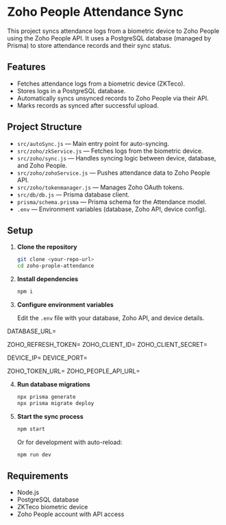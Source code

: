 # Zoho People Attendance Sync

This project syncs attendance logs from a biometric device to Zoho People using the Zoho People API. It uses a PostgreSQL database (managed by Prisma) to store attendance records and their sync status.

## Features

- Fetches attendance logs from a biometric device (ZKTeco).
- Stores logs in a PostgreSQL database.
- Automatically syncs unsynced records to Zoho People via their API.
- Marks records as synced after successful upload.

## Project Structure

- `src/autoSync.js` — Main entry point for auto-syncing.
- `src/zoho/zkService.js` — Fetches logs from the biometric device.
- `src/zoho/sync.js` — Handles syncing logic between device, database, and Zoho People.
- `src/zoho/zohoService.js` — Pushes attendance data to Zoho People API.
- `src/zoho/tokenmanager.js` — Manages Zoho OAuth tokens.
- `src/db/db.js` — Prisma database client.
- `prisma/schema.prisma` — Prisma schema for the Attendance model.
- `.env` — Environment variables (database, Zoho API, device config).

## Setup

1. **Clone the repository**

   ```sh
   git clone <your-repo-url>
   cd zoho-prople-attendance
   ```

2. **Install dependencies**

   ```sh
   npm i
   ```

3. **Configure environment variables**

   Edit the `.env` file with your database, Zoho API, and device details.

   
DATABASE_URL=

ZOHO_REFRESH_TOKEN=
ZOHO_CLIENT_ID=
ZOHO_CLIENT_SECRET=

DEVICE_IP=
DEVICE_PORT=

ZOHO_TOKEN_URL=
ZOHO_PEOPLE_API_URL=


4. **Run database migrations**

   ```sh
   npx prisma generate
   npx prisma migrate deploy
   ```

5. **Start the sync process**

   ```sh
   npm start
   ```

   Or for development with auto-reload:

   ```sh
   npm run dev
   ```

## Requirements

- Node.js
- PostgreSQL database
- ZKTeco biometric device
- Zoho People account with API access


